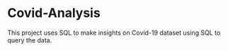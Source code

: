 # Covid-Analysis
This project uses SQL to make insights on Covid-19 dataset using SQL to query the data.
